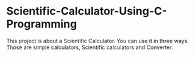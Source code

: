 # Scientific-Calculator-Using-C-Programming
This project is about a Scientific Calculator. You can use it in three ways. Those are simple calculators, Scientific calculators and Converter. 
